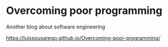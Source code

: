 # Overcoming poor programming

Another blog about software engineering

https://luissousarego.github.io/Overcoming-poor-programming/